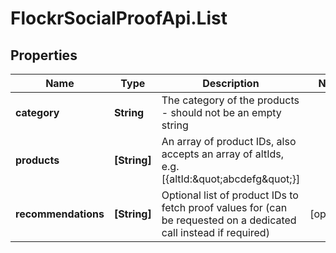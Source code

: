 # FlockrSocialProofApi.List

## Properties
Name | Type | Description | Notes
------------ | ------------- | ------------- | -------------
**category** | **String** | The category of the products - should not be an empty string | 
**products** | **[String]** | An array of product IDs, also accepts an array of altIds, e.g. [{altId:\&quot;abcdefg\&quot;}] | 
**recommendations** | **[String]** | Optional list of product IDs to fetch proof values for (can be requested on a dedicated call instead if required) | [optional] 
